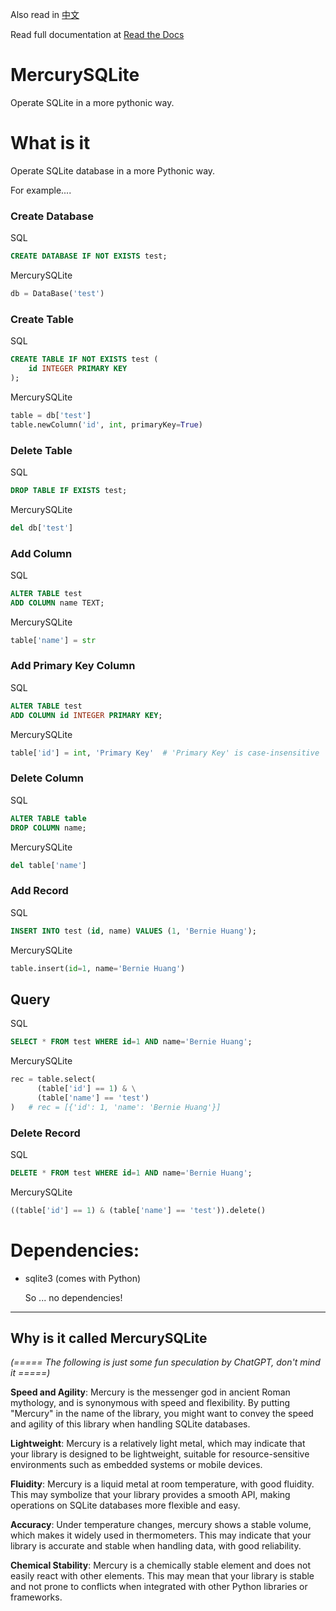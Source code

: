 Also read in [中文](README-CN.md)

Read full documentation at [Read the Docs](https://mercurysqlite.readthedocs.io/en/latest/)

# MercurySQLite
Operate SQLite in a more pythonic way.

# What is it
Operate SQLite database in a more Pythonic way.

For example....
### Create Database
SQL
```sql
CREATE DATABASE IF NOT EXISTS test;
```
MercurySQLite
```py
db = DataBase('test')
```

### Create Table
SQL
```sql
CREATE TABLE IF NOT EXISTS test (
    id INTEGER PRIMARY KEY
);
```
MercurySQLite
```py
table = db['test']
table.newColumn('id', int, primaryKey=True)
```

### Delete Table
SQL
```sql
DROP TABLE IF EXISTS test;
```
MercurySQLite
```py
del db['test']
```

### Add Column
SQL
```sql
ALTER TABLE test
ADD COLUMN name TEXT;
```
MercurySQLite
```py
table['name'] = str
```

### Add Primary Key Column
SQL
```sql
ALTER TABLE test
ADD COLUMN id INTEGER PRIMARY KEY;
```
MercurySQLite
```py
table['id'] = int, 'Primary Key'  # 'Primary Key' is case-insensitive
```

### Delete Column
SQL
```sql
ALTER TABLE table
DROP COLUMN name;
```
MercurySQLite
```py
del table['name']
```

### Add Record
SQL
```sql
INSERT INTO test (id, name) VALUES (1, 'Bernie Huang');
```
MercurySQLite
```py
table.insert(id=1, name='Bernie Huang')
```

## Query
SQL
```sql
SELECT * FROM test WHERE id=1 AND name='Bernie Huang';
```
MercurySQLite
```py
rec = table.select(
      (table['id'] == 1) & \
      (table['name'] == 'test')
)   # rec = [{'id': 1, 'name': 'Bernie Huang'}]
```

### Delete Record
SQL
```sql
DELETE * FROM test WHERE id=1 AND name='Bernie Huang';
```
MercurySQLite
```py
((table['id'] == 1) & (table['name'] == 'test')).delete()
```

# Dependencies:
- sqlite3 (comes with Python)

  So ... no dependencies!

---

## Why is it called MercurySQLite

*(===== The following is just some fun speculation by ChatGPT, don't mind it =====)*

**Speed and Agility**: Mercury is the messenger god in ancient Roman mythology, and is synonymous with speed and flexibility. By putting "Mercury" in the name of the library, you might want to convey the speed and agility of this library when handling SQLite databases.

**Lightweight**: Mercury is a relatively light metal, which may indicate that your library is designed to be lightweight, suitable for resource-sensitive environments such as embedded systems or mobile devices.

**Fluidity**: Mercury is a liquid metal at room temperature, with good fluidity. This may symbolize that your library provides a smooth API, making operations on SQLite databases more flexible and easy.

**Accuracy**: Under temperature changes, mercury shows a stable volume, which makes it widely used in thermometers. This may indicate that your library is accurate and stable when handling data, with good reliability.

**Chemical Stability**: Mercury is a chemically stable element and does not easily react with other elements. This may mean that your library is stable and not prone to conflicts when integrated with other Python libraries or frameworks.